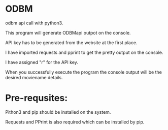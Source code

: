 # ODBM
odbm api call with python3.

This program will generate ODBMapi outpot on the console.

API key has to be generated from the website at the first place.

I have imported requests and pprint to get the pretty output on the console.

I have assigned "r" for the API key.

When you successfully execute the program the console output will be the desired moviename details.

Pre-requsites:
==============

Pithon3 and pip should be installed on the system.

Requests and PPrint is also required which can be installed by pip.

